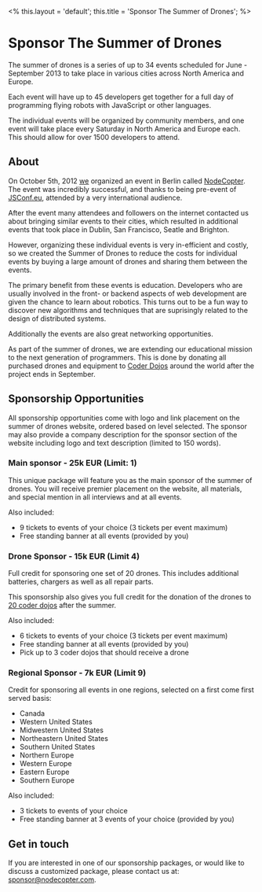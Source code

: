 <%
this.layout = 'default';
this.title = 'Sponsor The Summer of Drones';
%>
# Sponsor The Summer of Drones

The summer of drones is a series of up to 34 events scheduled for June -
September 2013 to take place in various cities across North America and Europe.

Each event will have up to 45 developers get together for a full day of
programming flying robots with JavaScript or other languages.

The individual events will be organized by community members, and one event
will take place every Saturday in North America and Europe each. This should
allow for over 1500 developers to attend.

## About

On October 5th, 2012 [we](http://nodecopter.com/core) organized an event in
Berlin called [NodeCopter](http://nodecopter.com/). The event was incredibly
successful, and thanks to being pre-event of
[JSConf.eu](http://2012.jsconf.eu/), attended by a very international audience.

After the event many attendees and followers on the internet contacted us about
bringing similar events to their cities, which resulted in additional events
that took place in Dublin, San Francisco, Seatle and Brighton.

However, organizing these individual events is very in-efficient and costly, so
we created the Summer of Drones to reduce the costs for individual events by
buying a large amount of drones and sharing them between the events.

The primary benefit from these events is education. Developers who are usually
involved in the front- or backend aspects of web development are given the
chance to learn about robotics. This turns out to be a fun way to discover new
algorithms and techniques that are suprisingly related to the design of
distributed systems.

Additionally the events are also great networking opportunities.

As part of the summer of drones, we are extending our educational mission to
the next generation of programmers. This is done by donating all purchased drones
and equipment to [Coder Dojos](http://coderdojo.com/) around the world after
the project ends in September.

## Sponsorship Opportunities

All sponsorship opportunities come with logo and link  placement on the summer
of drones website, ordered based on level selected. The sponsor may also
provide a company description for the sponsor section of the website including
logo and text description (limited to 150 words).

### Main sponsor - 25k EUR (Limit: 1)

This unique package will feature you as the main sponsor of the summer of
drones. You will receive premier placement on the website, all materials,
and special mention in all interviews and at all events.

Also included:

* 9 tickets to events of your choice (3 tickets per event maximum)
* Free standing banner at all events (provided by you)

### Drone Sponsor - 15k EUR (Limit 4)

Full credit for sponsoring one set of 20 drones. This includes additional
batteries, chargers as well as all repair parts.

This sponsorship also gives you full credit for the donation of the drones to
[20 coder dojos](http://coderdojo.com/) after the summer.

Also included:

* 6 tickets to events of your choice (3 tickets per event maximum)
* Free standing banner at all events (provided by you)
* Pick up to 3 coder dojos that should receive a drone

### Regional Sponsor - 7k EUR (Limit 9)

Credit for sponsoring all events in one regions, selected on a first come first
served basis:

* Canada
* Western United States
* Midwestern United States
* Northeastern United States
* Southern United States
* Northern Europe
* Western Europe
* Eastern Europe
* Southern Europe

Also included:

* 3 tickets to events of your choice
* Free standing banner at 3 events of your choice (provided by you)

## Get in touch

If you are interested in one of our sponsorship packages, or would like to
discuss a customized package, please contact us at:
[sponsor@nodecopter.com](mailto:sponsor@nodecopter.com).
